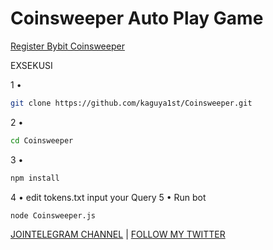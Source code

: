 # Coinsweeper Auto Play Game

[Register Bybit Coinsweeper](https://t.me/BybitCoinsweeper_Bot?start=referredBy=5125640256)

EXSEKUSI

1 •
```BASH
git clone https://github.com/kaguya1st/Coinsweeper.git
```
2 •
```bash
cd Coinsweeper 
```
3 • 
```bash
npm install
```
4 • edit tokens.txt  input your Query 
5 • Run bot
```bash
node Coinsweeper.js
```

[ JOINTELEGRAM CHANNEL](https://t.me/Pumpbtcxyz)
| [FOLLOW MY TWITTER](https://x.com/Nhia1st)
    
